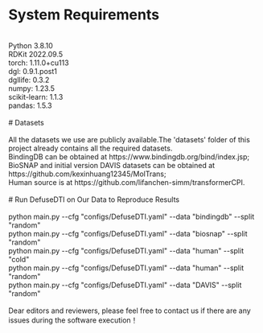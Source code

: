 # System Requirements <br>   
<br>
Python 3.8.10        <br>    
RDKit 2022.09.5<br>
torch: 1.11.0+cu113<br>
dgl: 0.9.1.post1<br>
dgllife: 0.3.2<br>
numpy: 1.23.5<br>
scikit-learn: 1.1.3<br>
pandas: 1.5.3<br>
<br>
# Datasets <br>
<br>
All the datasets we use are publicly available.The 'datasets' folder of this project already contains all the required datasets.<br>
BindingDB can be obtained at https://www.bindingdb.org/bind/index.jsp;<br>
BioSNAP and initial version DAVIS datasets can be obtained at https://github.com/kexinhuang12345/MolTrans;<br>
Human source is at https://github.com/lifanchen-simm/transformerCPI.<br>
<br>
# Run DefuseDTI on Our Data to Reproduce Results <br>
<br>
python main.py --cfg "configs/DefuseDTI.yaml" --data "bindingdb" --split "random"<br>
python main.py --cfg "configs/DefuseDTI.yaml" --data "biosnap" --split "random"<br>
python main.py --cfg "configs/DefuseDTI.yaml" --data "human" --split "cold"<br>
python main.py --cfg "configs/DefuseDTI.yaml" --data "human" --split "random"<br>
python main.py --cfg "configs/DefuseDTI.yaml" --data "DAVIS" --split "random"<br>
<br>
Dear editors and reviewers, please feel free to contact us if there are any issues during the software execution！
 
 
